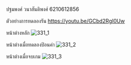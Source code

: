 ปฐมพงศ์ วนาสันติพงศ์ 6210612856

ตัวอย่างการทดลองรัน https://youtu.be/GCbd2RgI0Uw

หน้าต่างหลัก 
![331_1](https://user-images.githubusercontent.com/60337933/152209124-75973e14-052b-459d-9540-4666a7e351db.PNG)

หน้าต่างเมื่อทดลองป้อนค่า
![331_2](https://user-images.githubusercontent.com/60337933/152209171-49f33e6d-fce7-4a2d-ba79-7f391d992875.PNG)

หน้าต่างเมื่อจบเกม
![331_3](https://user-images.githubusercontent.com/60337933/152209510-59b94810-7e19-4b98-9474-d202a4f3c2c3.PNG)
